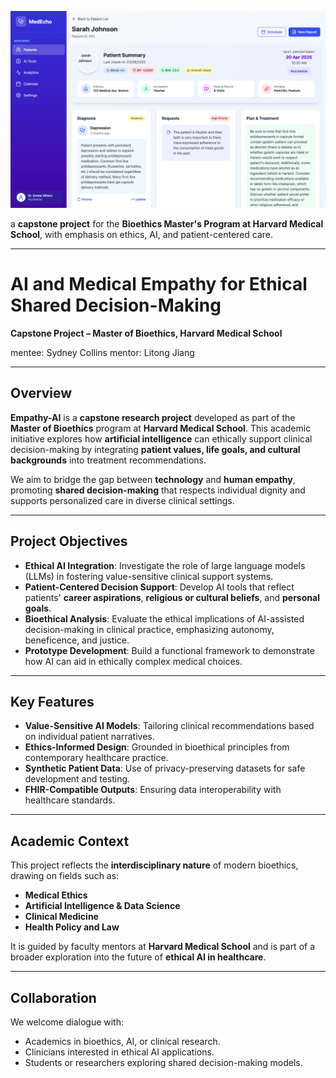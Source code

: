 
![Dashboard Screenshot](assets/dashboard_1.png)

a **capstone project** for the **Bioethics Master's Program at Harvard Medical School**, with emphasis on ethics, AI, and patient-centered care.

---

#  AI and Medical Empathy for Ethical Shared Decision-Making  
 **Capstone Project – Master of Bioethics, Harvard Medical School**

mentee: Sydney Collins
mentor: Litong Jiang  


---

## Overview

**Empathy-AI** is a **capstone research project** developed as part of the **Master of Bioethics** program at **Harvard Medical School**. This academic initiative explores how **artificial intelligence** can ethically support clinical decision-making by integrating **patient values, life goals, and cultural backgrounds** into treatment recommendations.

We aim to bridge the gap between **technology** and **human empathy**, promoting **shared decision-making** that respects individual dignity and supports personalized care in diverse clinical settings.

---

## Project Objectives

- **Ethical AI Integration**: Investigate the role of large language models (LLMs) in fostering value-sensitive clinical support systems.
- **Patient-Centered Decision Support**: Develop AI tools that reflect patients' **career aspirations**, **religious or cultural beliefs**, and **personal goals**.
- **Bioethical Analysis**: Evaluate the ethical implications of AI-assisted decision-making in clinical practice, emphasizing autonomy, beneficence, and justice.
- **Prototype Development**: Build a functional framework to demonstrate how AI can aid in ethically complex medical choices.

---

## Key Features

- **Value-Sensitive AI Models**: Tailoring clinical recommendations based on individual patient narratives.
- **Ethics-Informed Design**: Grounded in bioethical principles from contemporary healthcare practice.
- **Synthetic Patient Data**: Use of privacy-preserving datasets for safe development and testing.
- **FHIR-Compatible Outputs**: Ensuring data interoperability with healthcare standards.

---

## Academic Context

This project reflects the **interdisciplinary nature** of modern bioethics, drawing on fields such as:

- **Medical Ethics**
- **Artificial Intelligence & Data Science**
- **Clinical Medicine**
- **Health Policy and Law**

It is guided by faculty mentors at **Harvard Medical School** and is part of a broader exploration into the future of **ethical AI in healthcare**.

---

## Collaboration

We welcome dialogue with:

- Academics in bioethics, AI, or clinical research.
- Clinicians interested in ethical AI applications.
- Students or researchers exploring shared decision-making models.

